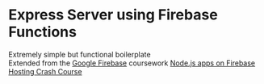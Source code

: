 # Express Server using Firebase Functions
Extremely simple but functional boilerplate </br>
Extended from the 
[Google Firebase](https://firebase.google.com/) coursework
[Node.js apps on Firebase Hosting Crash Course](https://www.youtube.com/watch?v=LOeioOKUKI8)
